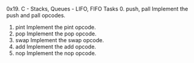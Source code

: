 0x19. C - Stacks, Queues - LIFO, FIFO
Tasks
0. push, pall
Implement the push and pall opcodes.
1. pint
Implement the pint opcode.
2. pop
Implement the pop opcode.
3. swap
Implement the swap opcode.
4. add
Implement the add opcode.
5. nop
Implement the nop opcode.
